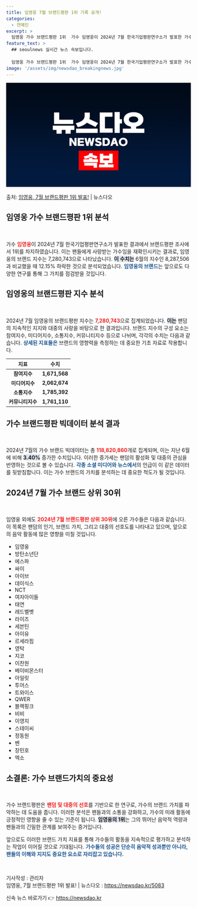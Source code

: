 ```yaml
---
title: 임영웅 7월 브랜드평판 1위 기록 공개!
categories:
  - 연예인
excerpt: >
  임영웅 가수 브랜드평판 1위  가수 임영웅이 2024년 7월 한국기업평판연구소가 발표한 가수 브랜드평판 빅데…
feature_text: >
  ## seoulnews 실시간 뉴스 속보입니다.

  임영웅 가수 브랜드평판 1위  가수 임영웅이 2024년 7월 한국기업평판연구소가 발표한 가수 브랜드평판 빅데…
image: '/assets/img/newsdao_breakingnews.jpg'
---
```


![뉴스다오 속보](/assets/img/newsdao_breakingnews.jpg)

<p>출처: <a href="https://newsdao.kr/5083" rel="dofollow">임영웅, 7월 브랜드평판 1위 발표!</a> | 뉴스다오</p>

<h2 data-ke-size="size26">임영웅 가수 브랜드평판 1위 분석</h2>

<p data-ke-size="size16">&nbsp;</p>

가수 <b><span style="color: #ee2323;">임영웅</span></b>이 2024년 7월 한국기업평판연구소가 발표한 결과에서 브랜드평판 조사에서 1위를 차지하였습니다. 이는 팬들에게 사랑받는 가수임을 재확인시키는 결과로, 임영웅의 브랜드 지수는 7,280,743으로 나타났습니다. <b><span style="background-color: #21538527;">이 수치는</span></b> 6월의 지수인 8,287,506과 비교했을 때 12.15% 하락한 것으로 분석되었습니다. <b><span style="color: #1a5490;">임영웅의 브랜드</span></b>는 앞으로도 다양한 연구를 통해 그 가치를 점검받을 것입니다. 

<h2 data-ke-size="size26">임영웅의 브랜드평판 지수 분석</h2>

<p data-ke-size="size16">&nbsp;</p>

2024년 7월 임영웅의 브랜드평판 지수는 <b><span style="color: #ee2323;">7,280,743</span></b>으로 집계되었습니다. <b><span style="background-color: #21538527;">이는</span></b> 팬덤의 지속적인 지지와 대중의 사랑을 바탕으로 한 결과입니다. 브랜드 지수의 구성 요소는 참여지수, 미디어지수, 소통지수, 커뮤니티지수 등으로 나뉘며, 각각의 수치는 다음과 같습니다. <b><span style="color: #1a5490;">상세된 지표들은</span></b> 브랜드의 영향력을 측정하는 데 중요한 기초 자료로 작용합니다.

<table style="width: 100%; border-collapse: collapse;">
    <thead>
        <tr>
            <th style="text-align: center;"><b>지표</b></th>
            <th style="text-align: center;"><b>수치</b></th>
        </tr>
    </thead>
    <tbody>
        <tr>
            <td style="text-align: center; height: 17px;"><b>참여지수</b></td>
            <td style="text-align: center; height: 17px;"><b>1,671,568</b></td>
        </tr>
        <tr>
            <td style="text-align: center; height: 17px;"><b>미디어지수</b></td>
            <td style="text-align: center; height: 17px;"><b>2,062,674</b></td>
        </tr>
        <tr>
            <td style="text-align: center; height: 17px;"><b>소통지수</b></td>
            <td style="text-align: center; height: 17px;"><b>1,785,392</b></td>
        </tr>
        <tr>
            <td style="text-align: center; height: 17px;"><b>커뮤니티지수</b></td>
            <td style="text-align: center; height: 17px;"><b>1,761,110</b></td>
        </tr>
    </tbody>
</table>

<h2 data-ke-size="size26">가수 브랜드평판 빅데이터 분석 결과</h2>

<p data-ke-size="size16">&nbsp;</p>

2024년 7월의 가수 브랜드 빅데이터는 총 <b><span style="color: #ee2323;">118,820,860</span></b>개로 집계되며, 이는 지난 6월에 비해 <b><span style="background-color: #21538527;">3.40%</b></span> 증가한 수치입니다. 이러한 증가세는 팬덤의 활성화 및 대중의 관심을 반영하는 것으로 볼 수 있습니다. <b><span style="color: #1a5490;">각종 소셜 미디어와 뉴스에서</span></b>의 언급이 이 같은 데이터를 뒷받침합니다. 이는 가수 브랜드의 가치를 분석하는 데 중요한 척도가 될 것입니다. 

<h2 data-ke-size="size26">2024년 7월 가수 브랜드 상위 30위</h2>

<p data-ke-size="size16">&nbsp;</p>

임영웅 외에도 <b><span style="color: #ee2323;">2024년 7월 브랜드평판 상위 30위</span></b>에 오른 가수들은 다음과 같습니다. 이 목록은 팬덤의 인기, 브랜드 가치, 그리고 대중의 선호도를 나타내고 있으며, 앞으로의 음악 활동에 많은 영향을 미칠 것입니다.

<ul>
    <li>임영웅</li>
    <li>방탄소년단</li>
    <li>에스파</li>
    <li>싸이</li>
    <li>아이브</li>
    <li>데이식스</li>
    <li>NCT</li>
    <li>여자아이들</li>
    <li>태연</li>
    <li>레드벨벳</li>
    <li>라이즈</li>
    <li>세븐틴</li>
    <li>아이유</li>
    <li>르세라핌</li>
    <li>영탁</li>
    <li>지코</li>
    <li>이찬원</li>
    <li>베이비몬스터</li>
    <li>아일릿</li>
    <li>투어스</li>
    <li>트와이스</li>
    <li>QWER</li>
    <li>블랙핑크</li>
    <li>비비</li>
    <li>이영지</li>
    <li>스테이씨</li>
    <li>정동원</li>
    <li>벤</li>
    <li>장민호</li>
    <li>엑소</li>
</ul>

<h2 data-ke-size="size26">소결론: 가수 브랜드가치의 중요성</h2>

<p data-ke-size="size16">&nbsp;</p>

가수 브랜드평판은 <b><span style="color: #ee2323;">팬덤 및 대중의 선호</span></b>를 기반으로 한 연구로, 가수의 브랜드 가치를 파악하는 데 도움을 줍니다. 이러한 분석은 팬들과의 소통을 강화하고, 가수의 미래 활동에 긍정적인 영향을 줄 수 있는 기준이 됩니다. <b><span style="background-color: #21538527;">임영웅의 1위</span></b>는 그의 뛰어난 음악적 역량과 팬들과의 긴밀한 관계를 보여주는 증거입니다. 

앞으로도 이러한 브랜드 가치 지표를 통해 가수들의 활동을 지속적으로 평가하고 분석하는 작업이 이어질 것으로 기대됩니다. <b><span style="color: #1a5490;">가수들의 성공은 단순히 음악적 성과뿐만 아니라, 팬들의 이해와 지지도 중요한 요소로 자리잡고 있습니다.</span></b>

<p data-ke-size="size16">&nbsp;</p>

기사작성 : 관리자  
임영웅, 7월 브랜드평판 1위 발표! | 뉴스다오  : <a href="https://newsdao.kr/5083">https://newsdao.kr/5083</a> 

신속 뉴스 바로가기 👉 <a href="https://newsdao.kr" rel="dofollow">https://newsdao.kr</a>


